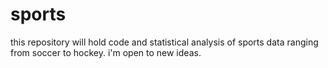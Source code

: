# sports
this repository will hold code and statistical analysis of sports data ranging from soccer to hockey. i'm open to new ideas.

